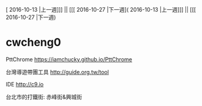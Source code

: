 [ 2016-10-13 |上一週]]] || [[[ 2016-10-27 |下一週]( 2016-10-13 |上一週]]] || [[[ 2016-10-27 |下一週)



# cwcheng0
PttChrome
<https://iamchucky.github.io/PttChrome>

台灣導遊帶團工具
<http://guide.org.tw/tool>

IDE
<http://c9.io>

台北市的打鐵街: 赤峰街&興城街